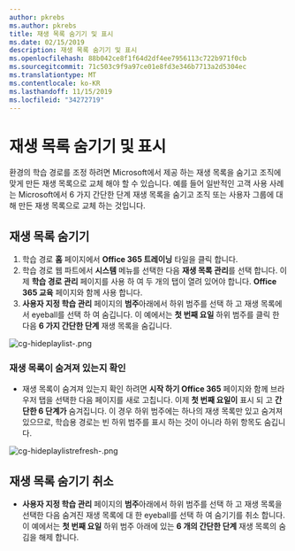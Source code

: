 ```yaml
---
author: pkrebs
ms.author: pkrebs
title: 재생 목록 숨기기 및 표시
ms.date: 02/15/2019
description: 재생 목록 숨기기 및 표시
ms.openlocfilehash: 88b042ce8f1f64d2df4ee7956113c722b971f0cb
ms.sourcegitcommit: 71c503c9f9a97ce01e8fd3e346b7713a2d5304ec
ms.translationtype: MT
ms.contentlocale: ko-KR
ms.lasthandoff: 11/15/2019
ms.locfileid: "34272719"
---
```

# <a name="hide-and-show-playlists"></a>재생 목록 숨기기 및 표시

환경의 학습 경로를 조정 하려면 Microsoft에서 제공 하는 재생 목록을 숨기고 조직에 맞게 만든 재생 목록으로 교체 해야 할 수 있습니다. 예를 들어 일반적인 고객 사용 사례는 Microsoft에서 6 가지 간단한 단계 재생 목록을 숨기고 조직 또는 사용자 그룹에 대해 만든 재생 목록으로 교체 하는 것입니다. 

## <a name="hide-a-playlist"></a>재생 목록 숨기기

1. 학습 경로 **홈** 페이지에서 **Office 365 트레이닝** 타일을 클릭 합니다.
2. 학습 경로 웹 파트에서 **시스템** 메뉴를 선택한 다음 **재생 목록 관리**를 선택 합니다. 이제 **학습 경로 관리** 페이지를 사용 하 여 두 개의 탭이 열려 있어야 합니다. **Office 365 교육** 페이지와 함께 사용 합니다. 
3. **사용자 지정 학습 관리** 페이지의 **범주**아래에서 하위 범주를 선택 하 고 재생 목록에서 eyeball를 선택 하 여 숨깁니다. 이 예에서는 **첫 번째 요일** 하위 범주를 클릭 한 다음 **6 가지 간단한 단계** 재생 목록을 숨깁니다.  

![cg-hideplaylist-.png](media/cg-hideplaylist.png)

### <a name="verify-the-playlist-is-hidden"></a>재생 목록이 숨겨져 있는지 확인
- 재생 목록이 숨겨져 있는지 확인 하려면 **시작 하기 Office 365** 페이지와 함께 브라우저 탭을 선택한 다음 페이지를 새로 고칩니다. 이제 **첫 번째 요일이** 표시 되 고 **간단한 6 단계가** 숨겨집니다. 이 경우 하위 범주에는 하나의 재생 목록만 있고 숨겨져 있으므로, 학습용 경로는 빈 하위 범주를 표시 하는 것이 아니라 하위 항목도 숨깁니다. 

![cg-hideplaylistrefresh-.png](media/cg-hideplaylistrefresh.png)

## <a name="unhide-a-playlist"></a>재생 목록 숨기기 취소

- **사용자 지정 학습 관리** 페이지의 **범주**아래에서 하위 범주를 선택 하 고 재생 목록을 선택한 다음 숨겨진 재생 목록에 대 한 eyeball를 선택 하 여 숨기기를 취소 합니다. 이 예에서는 **첫 번째 요일** 하위 범주 아래에 있는 **6 개의 간단한 단계** 재생 목록의 숨김을 해제 합니다.  


